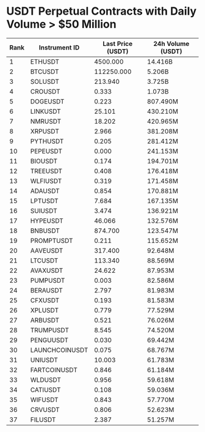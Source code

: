 # USDT Perpetual Contracts with Daily Volume > $50 Million

| Rank | Instrument ID | Last Price (USDT) | 24h Volume (USDT) |
|------|---------------|-------------------|-------------------|
| 1 | ETHUSDT | 4500.000 | 14.416B |
| 2 | BTCUSDT | 112250.000 | 5.206B |
| 3 | SOLUSDT | 213.940 | 3.725B |
| 4 | CROUSDT | 0.333 | 1.073B |
| 5 | DOGEUSDT | 0.223 | 807.490M |
| 6 | LINKUSDT | 25.101 | 430.210M |
| 7 | NMRUSDT | 18.202 | 420.965M |
| 8 | XRPUSDT | 2.966 | 381.208M |
| 9 | PYTHUSDT | 0.205 | 281.412M |
| 10 | PEPEUSDT | 0.000 | 241.153M |
| 11 | BIOUSDT | 0.174 | 194.701M |
| 12 | TREEUSDT | 0.408 | 176.418M |
| 13 | WLFIUSDT | 0.319 | 171.458M |
| 14 | ADAUSDT | 0.854 | 170.881M |
| 15 | LPTUSDT | 7.684 | 167.135M |
| 16 | SUIUSDT | 3.474 | 136.921M |
| 17 | HYPEUSDT | 46.066 | 132.576M |
| 18 | BNBUSDT | 874.700 | 123.547M |
| 19 | PROMPTUSDT | 0.211 | 115.652M |
| 20 | AAVEUSDT | 317.400 | 92.648M |
| 21 | LTCUSDT | 113.340 | 88.569M |
| 22 | AVAXUSDT | 24.622 | 87.953M |
| 23 | PUMPUSDT | 0.003 | 82.586M |
| 24 | BERAUSDT | 2.797 | 81.983M |
| 25 | CFXUSDT | 0.193 | 81.583M |
| 26 | XPLUSDT | 0.779 | 77.529M |
| 27 | ARBUSDT | 0.521 | 76.026M |
| 28 | TRUMPUSDT | 8.545 | 74.520M |
| 29 | PENGUUSDT | 0.030 | 69.442M |
| 30 | LAUNCHCOINUSDT | 0.075 | 68.767M |
| 31 | UNIUSDT | 10.003 | 61.783M |
| 32 | FARTCOINUSDT | 0.846 | 61.184M |
| 33 | WLDUSDT | 0.956 | 59.618M |
| 34 | CATIUSDT | 0.108 | 59.036M |
| 35 | WIFUSDT | 0.843 | 57.770M |
| 36 | CRVUSDT | 0.806 | 52.623M |
| 37 | FILUSDT | 2.387 | 51.257M |
